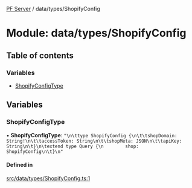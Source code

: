 [PF Server](../README.md) / data/types/ShopifyConfig

# Module: data/types/ShopifyConfig

## Table of contents

### Variables

- [ShopifyConfigType](data_types_ShopifyConfig.md#shopifyconfigtype)

## Variables

### ShopifyConfigType

• **ShopifyConfigType**: ``"\n\ttype ShopifyConfig {\n\t\tshopDomain: String!\n\t\taccessToken: String\n\t\tshopMeta: JSON\n\t\tapiKey: String\n\t}\n\textend type Query {\n        shop: ShopifyConfig\n\t}\n"``

#### Defined in

[src/data/types/ShopifyConfig.ts:1](https://bitbucket.org/bravebits/pfserver/src/83cf3bb/src/data/types/ShopifyConfig.ts#lines-1)
